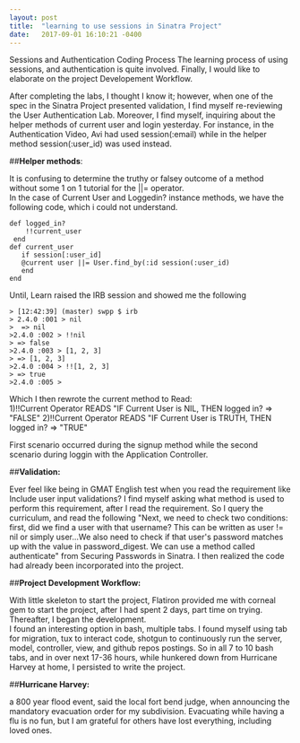 ```yaml
---
layout: post
title:  "learning to use sessions in Sinatra Project"
date:   2017-09-01 16:10:21 -0400
---
```



Sessions and Authentication Coding Process
The learning process of using sessions, and authentication is quite involved. Finally, I would like to elaborate on the project Developement Workflow. 

After completing the labs, I thought I know it; however, when one of the spec in the Sinatra Project presented validation, I find myself re-reviewing the User Authentication Lab. Moreover, I find myself, inquiring about the helper methods of current user and login yesterday. For instance, in the Authentication Video, Avi had used session(:email) while in the helper method session(:user_id) was used instead.  

##**Helper methods**:

It is confusing to determine the truthy or falsey outcome of a method without some 1 on 1 tutorial for the ||= operator.  
In the case of Current User and Loggedin? instance methods, we have the following code, which i could not understand.

```
def logged_in?
    !!current_user
 end
def current_user
   if session[:user_id]
   @current user ||= User.find_by(:id session(:user_id)
   end 
end
```


Until, Learn raised the IRB session and showed me the following

```
> [12:42:39] (master) swpp $ irb
> 2.4.0 :001 > nil
>  => nil 
>2.4.0 :002 > !!nil
> => false 
>2.4.0 :003 > [1, 2, 3]
> => [1, 2, 3] 
>2.4.0 :004 > !![1, 2, 3]
> => true 
>2.4.0 :005 >
```

Which I then rewrote the current method to Read:   
1)!!Current Operator READS "IF Current User is NIL, THEN logged in? => "FALSE" 
2)!!Current Operator READS "IF Current User is TRUTH, THEN logged in? => "TRUE"

First scenario occurred during the signup method while the second scenario during loggin with the Application Controller. 

##**Validation:**

Ever feel like being in GMAT English test when you read the requirement like Include user input validations?  I find myself asking what method is used to perform this requirement, after I read the requirement. So I query the curriculum, and read the following
"Next, we need to check two conditions: first, did we find a user with that username? This can be written as user != nil or simply user...We also need to check if that user's password matches up with the value in password_digest. We can use a method called authenticate" from Securing Passwords in Sinatra. I then realized the code had already been incorporated into the project.


##**Project Development Workflow:**

With little skeleton to start the project, Flatiron provided me with corneal gem to start the project, after I had spent 2 days, part time on trying.  Thereafter, I began the development.  
I found an interesting option in bash, multiple tabs. 
I found myself using tab for migration, tux to interact code, shotgun to continuously run the server, model, controller, view, and github repos postings. So in all 7 to 10 bash tabs, and in over next 17-36 hours, while hunkered down from Hurricane Harvey at home, I persisted to write the project. 

##**Hurricane Harvey:**

a 800 year flood event, said the local fort bend judge, when announcing the mandatory evacuation order for my subdivision. Evacuating while having a flu is no fun, but I am grateful for others have lost everything, including loved ones. 




